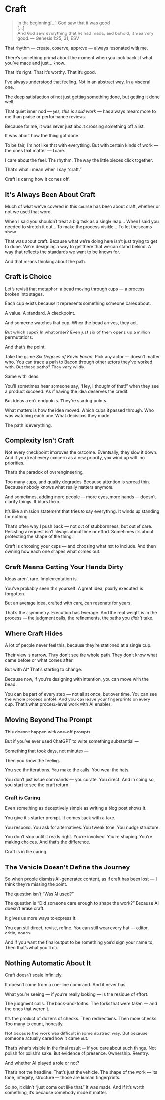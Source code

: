 # Craft

> In the beginning[...] God saw that it was good.<br>
> [...]<br>
> And God saw everything that he had made, and behold, it was very good. — Genesis 1:25, 31, ESV

That rhythm — create, observe, approve — always resonated with me.

There’s something primal about the moment when you look back at what you’ve made and just... know.

That it’s right. That it’s worthy. That it’s good.

I’ve always understood that feeling. Not in an abstract way. In a visceral one.

The deep satisfaction of not just getting something done, but getting it done well.

That quiet inner nod — *yes, this is solid work* — has always meant more to me than praise or performance reviews.

Because for me, it was never just about crossing something off a list.

It was about how the thing got done.

To be fair, I’m not like that with everything. But with certain kinds of work — the ones that matter — I care.

I care about the feel. The rhythm. The way the little pieces click together.

That’s what I mean when I say “craft.”

Craft is caring how it comes off.

## It's Always Been About Craft

Much of what we’ve covered in this course has been about craft, whether or not we used that word.

When I said you shouldn’t treat a big task as a single leap... When I said you needed to stretch it out... To make the process visible... To let the seams show...

That was about craft. Because what we’re doing here isn’t just trying to get to done. We’re designing a way to get there that we can stand behind. A way that reflects the standards we want to be known for.

And that means thinking about the path.

## Craft is Choice

Let’s revisit that metaphor: a bead moving through cups — a process broken into stages.

Each cup exists because it represents something someone cares about.

A value. A standard. A checkpoint.

And someone watches that cup. When the bead arrives, they act.

But which cups? In what order? Even just six of them opens up a million permutations.

And that’s the point.

Take the game *Six Degrees of Kevin Bacon.* Pick any actor — doesn’t matter who. You can trace a path to Bacon through other actors they’ve worked with. But those paths? They vary wildly.

Same with ideas.

You’ll sometimes hear someone say, “Hey, I thought of that!” when they see a product succeed. As if having the idea deserves the credit.

But ideas aren’t endpoints. They’re starting points.

What matters is how the idea moved. Which cups it passed through. Who was watching each one.
What decisions they made.

The path is everything.

## Complexity Isn't Craft

Not every checkpoint improves the outcome. Eventually, they slow it down. And if you treat every concern as a new priority, you wind up with no priorities.

That’s the paradox of overengineering.

Too many cups, and quality degrades. Because attention is spread thin. Because nobody knows what really matters anymore.

And sometimes, adding more people — more eyes, more hands — doesn’t clarify things. It blurs them.

It’s like a mission statement that tries to say everything. It winds up standing for nothing.

That’s often why I push back — not out of stubbornness, but out of care.  Resisting a request isn’t always about time or effort. Sometimes it’s about protecting the shape of the thing.

Craft is choosing your cups — and choosing what not to include. And then owning how each one shapes what comes out.

## Craft Means Getting Your Hands Dirty

Ideas aren’t rare. Implementation is.

You’ve probably seen this yourself: A great idea, poorly executed, is forgotten.

But an average idea, crafted with care, can resonate for years.

That’s the asymmetry. Execution has leverage. And the real weight is in the process — the judgment calls, the refinements, the paths you *didn’t* take.

## Where Craft Hides

A lot of people never feel this, because they’re stationed at a single cup.

Their view is narrow. They don’t see the whole path. They don’t know what came before or what comes after.

But with AI? That’s starting to change.

Because now, if you’re designing with intention, you can move with the bead.

You can be part of every step — not all at once, but over time. You can see the whole process unfold. And you can leave your fingerprints on every cup. That’s what process-level work with AI enables.

## Moving Beyond The Prompt

This doesn’t happen with one-off prompts.

But if you’ve ever used ChatGPT to write something substantial —

Something that took days, not minutes —

Then you know the feeling.

You see the iterations. You make the calls. You wear the hats.

You don’t just issue commands — you curate. You direct. And in doing so, you start to see the craft return.

### Craft is Caring

Even something as deceptively simple as writing a blog post shows it.

You give it a starter prompt. It comes back with a take.

You respond. You ask for alternatives. You tweak tone. You nudge structure.

You don’t stop until it reads right. You’re involved. You’re shaping. You’re making choices. And that’s the difference.

Craft is in the caring.

## The Vehicle Doesn't Define the Journey

So when people dismiss AI-generated content, as if craft has been lost —
I think they’re missing the point.

The question isn’t “Was AI used?”

The question is “Did someone care enough to shape the work?” Because AI doesn’t erase craft.

It gives us more ways to express it.

You can still direct, revise, refine. You can still wear every hat — editor, critic, coach.

And if you want the final output to be something you’d sign your name to,
Then that’s what you’ll do.

## Nothing Automatic About It

Craft doesn’t scale infinitely.

It doesn’t come from a one-line command. And it never has.

What you’re seeing — if you’re really looking — is the residue of effort.

The judgment calls. The back-and-forths. The forks that were taken — and the ones that weren’t.

It’s the product of dozens of checks. Then redirections. Then more checks. Too many to count, honestly.

Not because the work was difficult in some abstract way. But because someone actually cared how it came out.

That’s what’s visible in the final result — if you care about such things. Not polish for polish’s sake. But evidence of presence. Ownership. Reentry.

And whether AI played a role or not?

That’s not the headline. That’s just the vehicle. The shape of the work — its tone, integrity, structure — those are human fingerprints.

So no, it didn’t “just come out like that.” It was made. And if it’s worth something, it’s because somebody made it matter.
